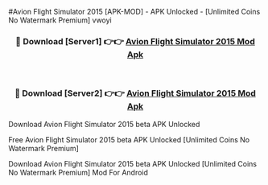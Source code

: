 #Avion Flight Simulator 2015 [APK-MOD] - APK Unlocked - [Unlimited Coins No Watermark Premium] vwoyi



<div align="center">

<h3>🔴 Download [Server1] 👉👉 <a href="https://momento.my/?title=Avion_Flight_Simulator_2015">Avion Flight Simulator 2015 Mod Apk</a></h3><br>

<h3>🔴 Download [Server2] 👉👉 <a href="https://momento.my/?title=Avion_Flight_Simulator_2015">Avion Flight Simulator 2015 Mod Apk</a></h3>
</div>



Download Avion Flight Simulator 2015 beta APK Unlocked

Free Avion Flight Simulator 2015 beta APK Unlocked [Unlimited Coins No Watermark Premium]

Download Avion Flight Simulator 2015 beta APK Unlocked [Unlimited Coins No Watermark Premium] Mod For Android
